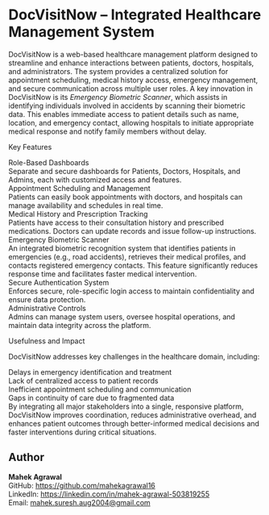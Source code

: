 # DocVisitNow – Integrated Healthcare Management System

DocVisitNow is a web-based healthcare management platform designed to streamline and enhance interactions between patients, doctors, hospitals, and administrators. The system provides a centralized solution for appointment scheduling, medical history access, emergency management, and secure communication across multiple user roles.
A key innovation in DocVisitNow is its *Emergency Biometric Scanner*, which assists in identifying individuals involved in accidents by scanning their biometric data. This enables immediate access to patient details such as name, location, and emergency contact, allowing hospitals to initiate appropriate medical response and notify family members without delay.

Key Features

Role-Based Dashboards     
Separate and secure dashboards for Patients, Doctors, Hospitals, and Admins, each with customized access and features.    
Appointment Scheduling and Management    
Patients can easily book appointments with doctors, and hospitals can manage availability and schedules in real time.    
Medical History and Prescription Tracking    
Patients have access to their consultation history and prescribed medications. Doctors can update records and issue follow-up instructions.     
Emergency Biometric Scanner     
An integrated biometric recognition system that identifies patients in emergencies (e.g., road accidents), retrieves their medical profiles, and contacts registered emergency contacts. This feature significantly reduces response time and facilitates faster medical intervention.     
Secure Authentication System     
Enforces secure, role-specific login access to maintain confidentiality and ensure data protection.   
Administrative Controls   
Admins can manage system users, oversee hospital operations, and maintain data integrity across the platform.   

Usefulness and Impact    

DocVisitNow addresses key challenges in the healthcare domain, including:    

Delays in emergency identification and treatment    
Lack of centralized access to patient records     
Inefficient appointment scheduling and communication    
Gaps in continuity of care due to fragmented data     
By integrating all major stakeholders into a single, responsive platform, DocVisitNow improves coordination, reduces administrative overhead, and enhances patient outcomes through better-informed medical decisions and faster interventions during critical situations.    

## Author

**Mahek Agrawal**     
GitHub: https://github.com/mahekagrawal16      
LinkedIn: https://linkedin.com/in/mahek-agrawal-503819255   
Email: mahek.suresh.aug2004@gmail.com    
